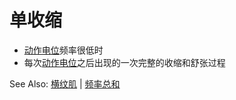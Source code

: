# 单收缩

- [动作电位](动作电位.md)频率很低时
- 每次[动作电位](动作电位.md)之后出现的一次完整的收缩和舒张过程

See Also: [横纹肌](横纹肌.md#收缩形式) | [频率总和](频率总和.md)
